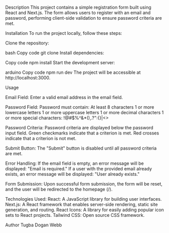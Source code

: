 Description
This project contains a simple registration form built using React and Next.js. The form allows users to register with an email and password, performing client-side validation to ensure password criteria are met.

Installation
To run the project locally, follow these steps:

Clone the repository:

bash
Copy code
git clone <repository-url>
Install dependencies:

Copy code
npm install
Start the development server:

arduino
Copy code
npm run dev
The project will be accessible at http://localhost:3000.

Usage

Email Field:
Enter a valid email address in the email field.


Password Field:
Password must contain:
At least 8 characters
1 or more lowercase letters
1 or more uppercase letters
1 or more decimal characters
1 or more special characters: !@#$%^&*(),.?":{}|<>

Password Criteria:
Password criteria are displayed below the password input field.
Green checkmarks indicate that a criterion is met.
Red crosses indicate that a criterion is not met.

Submit Button:
The "Submit" button is disabled until all password criteria are met.

Error Handling:
If the email field is empty, an error message will be displayed: "Email is required."
If a user with the provided email already exists, an error message will be displayed: "User already exists."

Form Submission:
Upon successful form submission, the form will be reset, and the user will be redirected to the homepage (/).

Technologies Used:
React: A JavaScript library for building user interfaces.
Next.js: A React framework that enables server-side rendering, static site generation, and routing.
React Icons: A library for easily adding popular icon sets to React projects.
Tailwind CSS: Open source CSS framework.

Author
Tugba Dogan Webb
